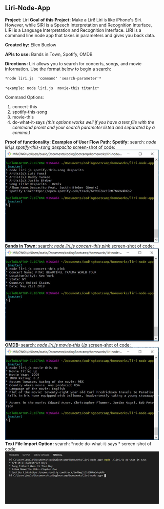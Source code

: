 ## Liri-Node-App

**Project:** Liri
**Goal of this Project:** Make a Liri! Liri is like iPhone's Siri. However, while SIRI is a Speech Interpretation and Recognition Interface, LIRI is a Language Interpretation and Recognition Interface. LIRI is a command line node app that takes in parameters and gives you back data.

**Created by:** Ellen Buelow

**APIs to use:** Bands in Town, Spotify, OMDB

**Directions:** Liri allows you to search for concerts, songs, and movie information. Use the format below to begin a search:

    *node liri.js  'command' 'search-parameter'*

    *example: node liri.js  movie-this titanic*

Command Options:
1. concert-this
2. spotify-this-song
3. movie-this
4. do-what-it-says 
   *(this options works well if you have a text file with the command promt and your search parameter listed and separated by a comma.)*

**Proof of functionality:**
    **Examples of User Flow Path:**
        **Spotify:**
            search: *node liri.js spotify-this-song despacito*
            screen-shot of code: ![](images/ex.2_spotify_despacito.jpg)
        **Bands in Town:**
            search: *node liri.js concert-this pink*
            screen-shot of code: ![](images/ex.1_concert_pink.jpg)
        **OMDB:**
            search: *node liri.js movie-this Up*
            screen-shot of code: ![](images/ex.3_movie_up.jpg)
        **Text File Import Option:**
        search: *node do-what-it-says *
        screen-shot of code: ![](images/ex.4_dowhatitsays.jpg)



